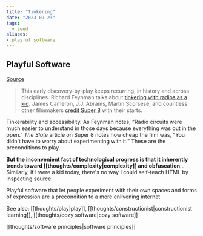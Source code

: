 ```yaml
---
title: "Tinkering"
date: "2023-09-23"
tags:
  - seed
aliases:
- playful software
---
```


## Playful Software

[Source](https://woolgather.sh/issue/2)

> This early discovery-by-play keeps recurring, in history and across disciplines. Richard Feynman talks about [tinkering with radios as a kid](https://www.cs.cmu.edu/~pattis/misc/feynman.pdf). James Cameron, J.J. Abrams, Martin Scorsese, and countless other filmmakers [credit Super 8](https://slate.com/culture/2011/06/j-j-abrams-super-8-how-kodak-s-low-cost-super-8-film-influenced-a-generation-of-filmmakers.html) with their starts.

Tinkerability and accessibility. As Feynman notes, “Radio circuits were much easier to understand in those days because everything was out in the open.” _The Slate_ article on Super 8 notes how cheap the film was, “You didn't have to worry about experimenting with it.” These are the preconditions to play.

**But the inconvenient fact of technological progress is that it inherently trends toward [[thoughts/complexity|complexity]] and obfuscation**... Similarly, if I were a kid today, there's no way I could self-teach HTML by inspecting source.

Playful software that let people experiment with their own spaces and forms of expression are a precondition to a more enlivening internet

See also: [[thoughts/play|play]], [[thoughts/constructionist|constructionist learning]], [[thoughts/cozy software|cozy software]]

[[thoughts/software principles|software principles]]